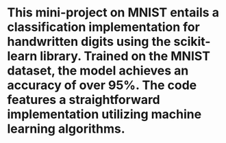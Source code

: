 # This mini-project on MNIST entails a classification implementation for handwritten digits using the scikit-learn library. Trained on the MNIST dataset, the model achieves an accuracy of over 95%. The code features a straightforward implementation utilizing machine learning algorithms.
